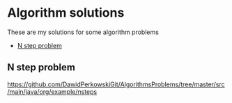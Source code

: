# Algorithm solutions   
These are my solutions for some algorithm problems
* [N step problem](#n-step-problem)

## N step problem
https://github.com/DawidPerkowskiGit/AlgorithmsProblems/tree/master/src/main/java/org/example/nsteps
